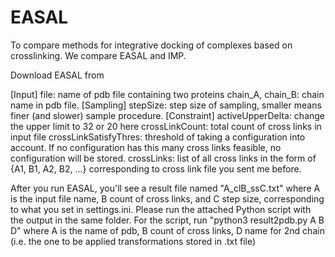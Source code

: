 # EASAL

To compare methods for integrative docking of complexes based on crosslinking. We compare EASAL and IMP.

Download EASAL from 

[Input]
file: name of pdb file containing two proteins
chain_A, chain_B: chain name in pdb file.
[Sampling]
stepSize: step size of sampling, smaller means finer (and slower) sample procedure.
[Constraint]
activeUpperDelta: change the upper limit to 32 or 20 here
crossLinkCount: total count of cross links in input file
crossLinkSatisfyThres: threshold of taking a configuration into account. If no configuration has this many cross links feasible, no configuration will be stored. 
crossLinks: list of all cross links in the form of {A1, B1, A2, B2, ...} corresponding to cross link file you sent me before.
 
After you run EASAL, you'll see a result file named "A_clB_ssC.txt" where A is the input file name, B count of cross links, and C step size, corresponding to what you set in settings.ini. Please run the attached Python script with the output in the same folder. For the script, run "python3 result2pdb.py A B D" where A is the name of pdb, B count of cross links, D name for 2nd chain (i.e. the one to be applied transformations stored in .txt file) 
